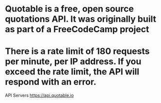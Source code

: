 # Quotable is a free, open source quotations API. It was originally built as part of a FreeCodeCamp project

# There is a rate limit of 180 requests per minute, per IP address. If you exceed the rate limit, the API will respond with an error.

API Servers
https://api.quotable.io
